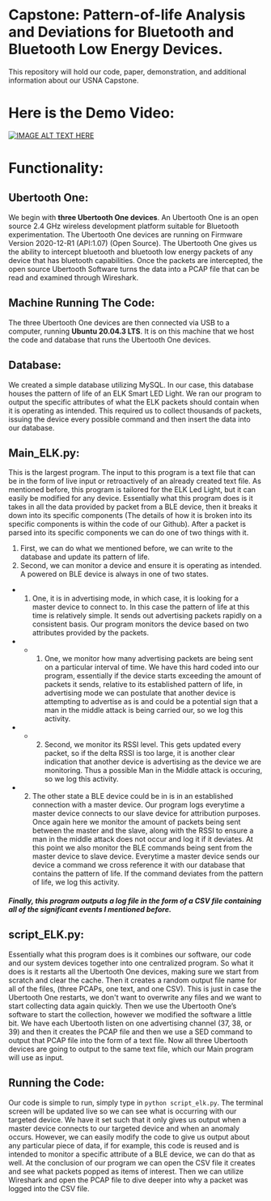 # Capstone: Pattern-of-life Analysis and Deviations for Bluetooth and Bluetooth Low Energy Devices.</br>
This repository will hold our code, paper, demonstration, and additional information about our USNA Capstone. 
</br> 
# Here is the Demo Video:</br>

[![IMAGE ALT TEXT HERE](https://img.youtube.com/vi/yTJTlL0mBgo/0.jpg)](https://www.youtube.com/watch?v=yTJTlL0mBgo) </br>


# Functionality:
## Ubertooth One:
We begin with **three Ubertooth One devices**. An Ubertooth One is an open source 2.4 GHz wireless development platform suitable for Bluetooth experimentation. The Ubertooth One devices are running on Firmware Version 2020-12-R1 (API:1.07) (Open Source). The Ubertooth One gives us the ability to intercept bluetooth and bluetooth low energy packets of any device that has bluetooth capabilities. Once the packets are intercepted, the open source Ubertooth Software turns the data into a PCAP file that can be read and examined through Wireshark.
## Machine Running The Code:
The three Ubertooth One devices are then connected via USB to a computer, running **Ubuntu 20.04.3 LTS**. It is on this machine that we host the code and database that runs the Ubertooth One devices. 
## Database:
We created a simple database utilizing MySQL. In our case, this database houses the pattern of life of an ELK Smart LED Light. We ran our program to output the specific attributes of what the ELK packets should contain when it is operating as intended. This required us to collect thousands of packets, issuing the device every possible command and then insert the data into our database.
## Main_ELK.py:
This is the largest program. The input to this program is a text file that can be in the form of live input or retroactively of an already created text file. As mentioned before, this program is tailored for the ELK Led Light, but it can easily be modified for any device. Essentially what this program does is it takes in all the data provided by packet from a BLE device, then it breaks it down into its specific components (The details of how it is broken into its specific components is within the code of our Github). After a packet is parsed into its specific components we can do one of two things with it.
1. First, we can do what we mentioned before, we can write to the database and update its pattern of life. 
2. Second, we can monitor a device and ensure it is operating as intended. A powered on BLE device is always in one of two states. 
- 1. One, it is in advertising mode, in which case, it is looking for a master device to connect to. In this case the pattern of life at this time is relatively simple. It sends out advertising packets rapidly on a consistent basis. Our program monitors the device based on two attributes provided by the packets. 
- - 1. One, we monitor how many advertising packets are being sent on a particular interval of time. We have this hard coded into our program, essentially if the device starts exceeding the amount of packets it sends, relative to its established pattern of life, in advertising mode we can postulate that another device is attempting to advertise as is and could be a potential sign that a man in the middle attack is being carried our, so we log this activity. 
- - 2. Second, we monitor its RSSI level. This gets updated every packet, so if the delta RSSI is too large, it is another clear indication that another device is advertising as the device we are monitoring. Thus a possible Man in the Middle attack is occuring, so we log this activity.
- 2. The other state a BLE device could be in is in an established connection with a master device. Our program logs everytime a master device connects to our slave device for attribution purposes. Once again here we monitor the amount of packets being sent between the master and the slave, along with the RSSI to ensure a man in the middle attack does not occur and log it if it deviates. At this point we also monitor the BLE commands being sent from the master device to slave device. Everytime a master device sends our device a command we cross reference it with our database that contains the pattern of life. If the command deviates from the pattern of life, we log this activity. 
##### Finally, this program outputs a log file in the form of a CSV file containing all of the significant events I mentioned before.
## script_ELK.py: 
Essentially what this program does is it combines our software, our code and our system devices together into one centralized program. So what it does is it restarts all the Ubertooth One devices, making sure we start from scratch and clear the cache. Then it creates a random output file name for all of the files, (three PCAPs, one text, and one CSV). This is just in case the Ubertooth One restarts, we don't want to overwrite any files and we want to start collecting data again quickly. Then we use the Ubertooth One’s software to start the collection, however we modified the software a little bit. We have each Ubertooth listen on one advertising channel (37, 38, or 39) and then it creates the PCAP file and then we use a SED command to output that PCAP file into the form of a text file. Now all three Ubertooth devices are going to output to the same text file, which our Main program will use as input.
## Running the Code:
Our code is simple to run, simply type in `python script_elk.py`. The terminal screen will be updated live so we can see what is occurring with our targeted device. We have it set such that it only gives us output when a master device connects to our targeted device and when an anomaly occurs. However, we can easily modify the code to give us output about any particular piece of data, if for example, this code is reused and is intended to monitor a specific attribute of a BLE device, we can do that as well. At the conclusion of our program we can open the CSV file it creates and see what packets popped as items of interest. Then we can utilize Wireshark and open the PCAP file to dive deeper into why a packet was logged into the CSV file.



